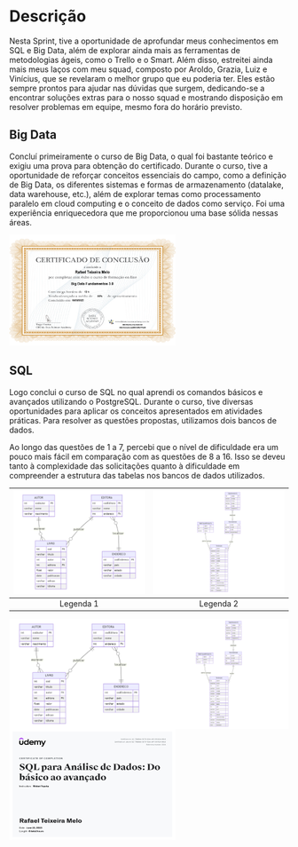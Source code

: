 # Descrição

Nesta Sprint, tive a oportunidade de aprofundar meus conhecimentos em SQL e Big Data, além de explorar ainda mais as ferramentas de metodologias ágeis, como o Trello e o Smart. Além disso, estreitei ainda mais meus laços com meu squad, composto por Aroldo, Grazia, Luiz e Vinícius, que se revelaram o melhor grupo que eu poderia ter. Eles estão sempre prontos para ajudar nas dúvidas que surgem, dedicando-se a encontrar soluções extras para o nosso squad e mostrando disposição em resolver problemas em equipe, mesmo fora do horário previsto.

## Big Data

Concluí primeiramente o curso de Big Data, o qual foi bastante teórico e exigiu uma prova para obtenção do certificado. Durante o curso, tive a oportunidade de reforçar conceitos essenciais do campo, como a definição de Big Data, os diferentes sistemas e formas de armazenamento (datalake, data warehouse, etc.), além de explorar temas como processamento paralelo em cloud computing e o conceito de dados como serviço. Foi uma experiência enriquecedora que me proporcionou uma base sólida nessas áreas.


<img src="/Sprint-2/Certificados/Certificado_Big_data.png" alt="Certificado_Big_data" width="300" height="200">

## SQL

Logo conclui o curso de SQL no qual aprendi os comandos básicos e avançados utilizando o PostgreSQL. Durante o curso, tive diversas oportunidades para aplicar os conceitos apresentados em atividades práticas. Para resolver as questões propostas, utilizamos dois bancos de dados.

Ao longo das questões de 1 a 7, percebi que o nível de dificuldade era um pouco mais fácil em comparação com as questões de 8 a 16. Isso se deveu tanto à complexidade das solicitações quanto à dificuldade em compreender a estrutura das tabelas nos bancos de dados utilizados.

| ![Banco de dados Biblioteca](/Sprint-2/bancos_de_dados/Exercicios_I_parte_1/DER_Biblioteca.png) | ![Banco de dados loja](Sprint-2/bancos_de_dados/Exercicios_I_parte_2/DER_Loja.png) |
|:---:|:---:|
| Legenda 1 | Legenda 2 |

<div style="display: flex;">
    <img src="/Sprint-2/bancos_de_dados/Exercicios_I_parte_1/DER_Biblioteca.png" alt="Banco de dados Biblioteca" style="width: 50%;">
    <img src="/Sprint-2/bancos_de_dados/Exercicios_I_parte_2/DER_Loja.png" alt="Banco de dados loja" style="width: 50%;">
</div>
<img src="/Sprint-2/Certificados/Certificado_SQL.jpg" alt="Certificado_SQL" width="300" height="200">
